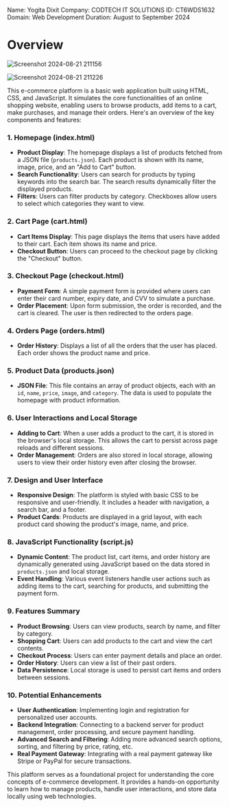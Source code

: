 Name: Yogita Dixit Company: CODTECH IT SOLUTIONS ID: CT6WDS1632 Domain: Web Development Duration: August to September 2024
# Overview
![Screenshot 2024-08-21 211156](https://github.com/user-attachments/assets/5f7258cb-fab0-4412-923f-5e3a6430975a)

![Screenshot 2024-08-21 211226](https://github.com/user-attachments/assets/ecbb76bd-5504-4ee6-805c-03fe9888e2ad)

This e-commerce platform is a basic web application built using HTML, CSS, and JavaScript. It simulates the core functionalities of an online shopping website, enabling users to browse products, add items to a cart, make purchases, and manage their orders. Here's an overview of the key components and features:

### 1. **Homepage (index.html)**
   - **Product Display**: The homepage displays a list of products fetched from a JSON file (`products.json`). Each product is shown with its name, image, price, and an "Add to Cart" button.
   - **Search Functionality**: Users can search for products by typing keywords into the search bar. The search results dynamically filter the displayed products.
   - **Filters**: Users can filter products by category. Checkboxes allow users to select which categories they want to view.

### 2. **Cart Page (cart.html)**
   - **Cart Items Display**: This page displays the items that users have added to their cart. Each item shows its name and price.
   - **Checkout Button**: Users can proceed to the checkout page by clicking the "Checkout" button.

### 3. **Checkout Page (checkout.html)**
   - **Payment Form**: A simple payment form is provided where users can enter their card number, expiry date, and CVV to simulate a purchase.
   - **Order Placement**: Upon form submission, the order is recorded, and the cart is cleared. The user is then redirected to the orders page.

### 4. **Orders Page (orders.html)**
   - **Order History**: Displays a list of all the orders that the user has placed. Each order shows the product name and price.

### 5. **Product Data (products.json)**
   - **JSON File**: This file contains an array of product objects, each with an `id`, `name`, `price`, `image`, and `category`. The data is used to populate the homepage with product information.

### 6. **User Interactions and Local Storage**
   - **Adding to Cart**: When a user adds a product to the cart, it is stored in the browser's local storage. This allows the cart to persist across page reloads and different sessions.
   - **Order Management**: Orders are also stored in local storage, allowing users to view their order history even after closing the browser.

### 7. **Design and User Interface**
   - **Responsive Design**: The platform is styled with basic CSS to be responsive and user-friendly. It includes a header with navigation, a search bar, and a footer.
   - **Product Cards**: Products are displayed in a grid layout, with each product card showing the product's image, name, and price.

### 8. **JavaScript Functionality (script.js)**
   - **Dynamic Content**: The product list, cart items, and order history are dynamically generated using JavaScript based on the data stored in `products.json` and local storage.
   - **Event Handling**: Various event listeners handle user actions such as adding items to the cart, searching for products, and submitting the payment form.

### 9. **Features Summary**
   - **Product Browsing**: Users can view products, search by name, and filter by category.
   - **Shopping Cart**: Users can add products to the cart and view the cart contents.
   - **Checkout Process**: Users can enter payment details and place an order.
   - **Order History**: Users can view a list of their past orders.
   - **Data Persistence**: Local storage is used to persist cart items and orders between sessions.

### 10. **Potential Enhancements**
   - **User Authentication**: Implementing login and registration for personalized user accounts.
   - **Backend Integration**: Connecting to a backend server for product management, order processing, and secure payment handling.
   - **Advanced Search and Filtering**: Adding more advanced search options, sorting, and filtering by price, rating, etc.
   - **Real Payment Gateway**: Integrating with a real payment gateway like Stripe or PayPal for secure transactions.

This platform serves as a foundational project for understanding the core concepts of e-commerce development. It provides a hands-on opportunity to learn how to manage products, handle user interactions, and store data locally using web technologies.

